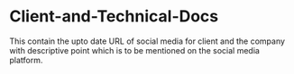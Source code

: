 # Client-and-Technical-Docs
This contain the upto date URL of social media for client and the company with descriptive point which is to be mentioned on the social media platform.
